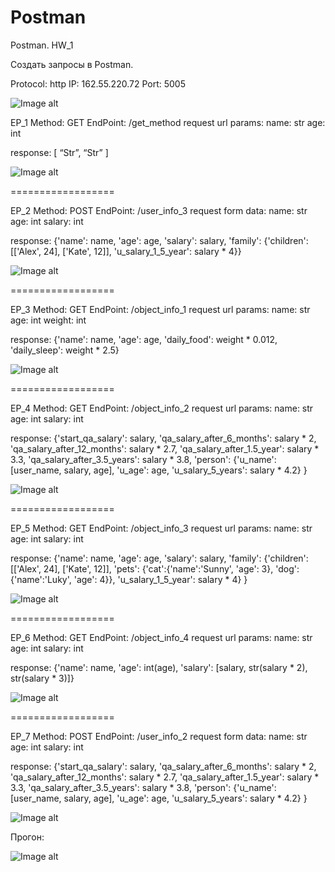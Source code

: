# Postman
Postman. HW_1  

Создать запросы в Postman.

Protocol: http
IP: 162.55.220.72
Port: 5005

![Image alt](https://github.com/EugeneVovk/Internship-Sprint-2/raw/main/img/EP_1.png)

EP_1
Method: GET
EndPoint: /get_method
request url params: 
 name: str
 age: int

response: 
[
    “Str”,
    “Str”
]

![Image alt](https://github.com/EugeneVovk/Internship-Sprint-2/raw/main/img/EP_1.get_method.png)

==================

EP_2
Method: POST
EndPoint: /user_info_3
request form data: 
 name: str
 age: int
 salary: int

response: 
{'name': name,
          'age': age,
          'salary': salary,
          'family': {'children': [['Alex', 24], ['Kate', 12]],
                     'u_salary_1_5_year': salary * 4}}

![Image alt](https://github.com/EugeneVovk/Internship-Sprint-2/raw/main/img/EP_2.user_info_3.png)

==================

EP_3
Method: GET
EndPoint: /object_info_1
request url params: 
 name: str
 age: int
 weight: int

response: 
{'name': name,
          'age': age,
          'daily_food': weight * 0.012,
          'daily_sleep': weight * 2.5}

![Image alt](https://github.com/EugeneVovk/Internship-Sprint-2/raw/main/img/EP_3.object_info_1.png)

==================

EP_4
Method: GET
EndPoint: /object_info_2
request url params: 
 name: str
 age: int
 salary: int

response: 
{'start_qa_salary': salary,
          'qa_salary_after_6_months': salary * 2,
          'qa_salary_after_12_months': salary * 2.7,
          'qa_salary_after_1.5_year': salary * 3.3,
          'qa_salary_after_3.5_years': salary * 3.8,
          'person': {'u_name': [user_name, salary, age],
                     'u_age': age,
                     'u_salary_5_years': salary * 4.2}
          }

![Image alt](https://github.com/EugeneVovk/Internship-Sprint-2/raw/main/img/EP_4.object_info_2.png)

==================

EP_5
Method: GET
EndPoint: /object_info_3
request url params: 
 name: str
 age: int
 salary: int

response: 
{'name': name,
          'age': age,
          'salary': salary,
          'family': {'children': [['Alex', 24], ['Kate', 12]],
                     'pets': {'cat':{'name':'Sunny',
                                     'age': 3},
                              'dog':{'name':'Luky',
                                     'age': 4}},
                     'u_salary_1_5_year': salary * 4}
          }

![Image alt](https://github.com/EugeneVovk/Internship-Sprint-2/raw/main/img/EP_5.object_info_3.png)

==================

EP_6
Method: GET
EndPoint: /object_info_4
request url params: 
 name: str
 age: int
 salary: int

response: 
{'name': name,
          'age': int(age),
          'salary': [salary, str(salary * 2), str(salary * 3)]}

![Image alt](https://github.com/EugeneVovk/Internship-Sprint-2/raw/main/img/EP_6.object_info_4.png)

==================

EP_7
Method: POST
EndPoint: /user_info_2
request form data: 
 name: str
 age: int
 salary: int

response: 
{'start_qa_salary': salary,
          'qa_salary_after_6_months': salary * 2,
          'qa_salary_after_12_months': salary * 2.7,
          'qa_salary_after_1.5_year': salary * 3.3,
          'qa_salary_after_3.5_years': salary * 3.8,
          'person': {'u_name': [user_name, salary, age],
                     'u_age': age,
                     'u_salary_5_years': salary * 4.2}
          }
		  
![Image alt](https://github.com/EugeneVovk/Internship-Sprint-2/raw/main/img/EP_7.user_info_2.png)


Прогон:

![Image alt](https://github.com/EugeneVovk/Internship-Sprint-2/raw/main/img/HW_1.run.png)		  